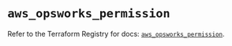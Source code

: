# `aws_opsworks_permission`

Refer to the Terraform Registry for docs: [`aws_opsworks_permission`](https://registry.terraform.io/providers/hashicorp/aws/4.54.0/docs/resources/opsworks_permission).
